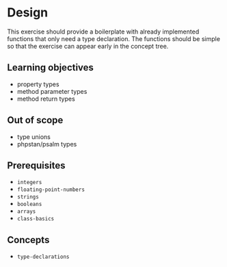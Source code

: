 # Design

This exercise should provide a boilerplate with already implemented functions that only need a type declaration.
The functions should be simple so that the exercise can appear early in the concept tree.

## Learning objectives

- property types
- method parameter types
- method return types

## Out of scope

- type unions
- phpstan/psalm types

## Prerequisites

- `integers`
- `floating-point-numbers`
- `strings`
- `booleans`
- `arrays`
- `class-basics`

## Concepts

- `type-declarations`
